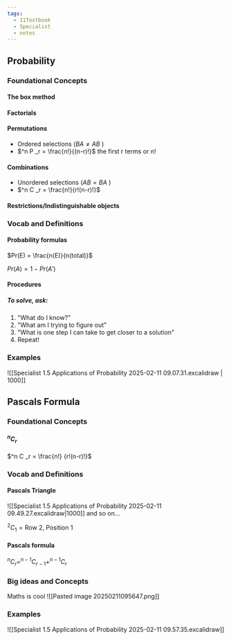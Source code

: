 ```yaml
---
tags:
  - 11Textbook
  - Specialist
  - notes
---
```

## Probability
### Foundational Concepts
#### The box method

#### Factorials

#### Permutations
- Ordered selections ($BA \neq AB$ )
- $^n P _r = \frac{n!}{(n-r)!}$ the first r terms or n!
#### Combinations
- Unordered selections ($AB=BA$ )
- $^n C _r = \frac{n!}{r!(n-r)!}$

#### Restrictions/Indistinguishable objects

### Vocab and Definitions
#### Probability formulas
$Pr(E) = \frac{n(E)}{n(total)}$

$Pr(A) = 1-Pr(A')$
#### Procedures
##### To solve, ask:
1.  "What do I know?"
2.  "What am I trying to figure out"
3.  "What is one step I can take to get closer to a solution"
4.  Repeat!

### Examples
![[Specialist 1.5 Applications of Probability 2025-02-11 09.07.31.excalidraw | 1000]]
## Pascals Formula
### Foundational Concepts
#### $^n C _r$
 $^n C _r = \frac{n!} {r!(n-r)!}$

### Vocab and Definitions
#### Pascals Triangle
![[Specialist 1.5 Applications of Probability 2025-02-11 09.49.27.excalidraw|1000]]
	and so on...

$^2 C _1 = \textrm{Row 2, Position 1}$

#### Pascals formula
$^n C _r = ^{n-1}C_{r-1} + ^{n-1}C_{r}$

### Big ideas and Concepts
Maths is cool 
![[Pasted image 20250211095647.png]]

### Examples
![[Specialist 1.5 Applications of Probability 2025-02-11 09.57.35.excalidraw]]

